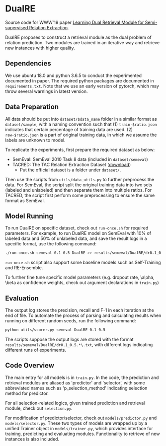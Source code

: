 # DualRE

Source code for WWW'19 paper [Learning Dual Retrieval Module for Semi-supervised Relation Extraction](a).

DualRE proposes to construct a retrieval module as the dual problem of relation prediction. Two modules are trained in an iterative way and retrieve new instances with higher quality.

## Dependencies

We use ubuntu 18.0 and python 3.6.5 to conduct the experimented documented in paper. The required python packages are documented in `requirements.txt`. Note that we use an early version of pytorch, which may throw several warnings in latest version.

## Data Preparation

All data should be put into `dataset/$data_name` folder in a similar format as `dataset/sample`, with a naming convention such that (1) `train-$ratio.json` indicates that certain percentage of training data are used. (2) `raw-$ratio.json` is a part of original training data, in which we assume the labels are unknown to model.

To replicate the experiments, first prepare the required dataset as below:

- SemEval: SemEval 2010 Task 8 data (included in `dataset/semeval`)
- TACRED: The TAC Relation Extraction Dataset ([download](https://github.com/yuhaozhang/tacred-relation/tree/master/dataset/tacred))
  - Put the official dataset is a folder under `dataset/`.

Then use the scripts from `utils/data_utils.py` to further preprocess the data. For SemEval, the script split the original training data into two sets (labeled and unlabeled) and then separate them into multiple ratios. For TACRED, the script first perform some preprocessing to ensure the same format as SemEval.

## Model Running

To run DualRE on specific dataset, check out `run-once.sh` for required parameters. For example, to run DualRE model on SemEval with 10% of labeled data and 50% of unlabeled data, and save the result logs in a specific format, use the following command:

```bash
./run-once.sh semeval 0.1 0.5 DualRE >> results/semeval/DualRE/dr0.1_0.5-log.txt
```

`run-once.sh` script also support some baseline models such as Self-Training and RE-Ensemble.

To further fine tune specific model parameters (e.g. dropout rate, \alpha, \beta as confidence weights, check out argument declarations in `train.py`)

## Evaluation

The output log stores the precision, recall and F-1 in each iteration at the end of file. To automate the process of parsing and calculating results when running on different random seeds, run the following command:

```bash
python utils/scorer.py semeval DualRE 0.1 0.5
```

The scripts suppose the output logs are stored with the format `results/semeval/DualRE/dr0.1_0.5.*\.txt`, with different logs indicating different runs of experiments.

## Code Overview

The main entry for all models is in `train.py`. In the code, the prediction and retrieval modules are aliased as 'predictor' and 'selector', with some abbreviated names such as 'p_selection_method' indicating selection method for predictor.

For all selection-related logics, given trained prediction and retrieval module, check out `selection.py`.

For modification of predictor/selector, check out `models/predictor.py` and `models/selector.py`. These two types of models are wrapped up by a unified Trainer object in `models/trainer.py`, which provides interface for training, predicting and evaluating modules. Functionality to retrieve of new instances is also included.
